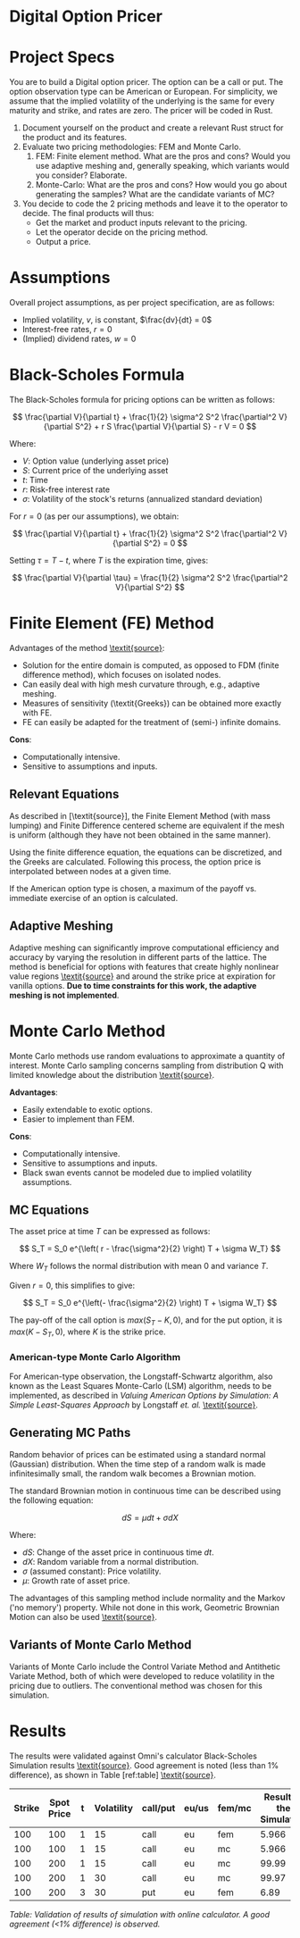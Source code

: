 # Digital Option Pricer

# Project Specs

You are to build a Digital option pricer. The option can be a call or put. The option observation type can be American or European. For simplicity, we assume that the implied volatility of the underlying is the same for every maturity and strike, and rates are zero. The pricer will be coded in Rust.

1. Document yourself on the product and create a relevant Rust struct for the product and its features.
2. Evaluate two pricing methodologies: FEM and Monte Carlo.
    1. FEM: Finite element method. What are the pros and cons? Would you use adaptive meshing and, generally speaking, which variants would you consider? Elaborate.
    2. Monte-Carlo: What are the pros and cons? How would you go about generating the samples? What are the candidate variants of MC?
3. You decide to code the 2 pricing methods and leave it to the operator to decide. The final products will thus:
    - Get the market and product inputs relevant to the pricing.
    - Let the operator decide on the pricing method.
    - Output a price.

# Assumptions

Overall project assumptions, as per project specification, are as follows:

- Implied volatility, $v$, is constant, $\frac{dv}{dt} = 0$
- Interest-free rates, $r = 0$
- (Implied) dividend rates, $w = 0$

# Black-Scholes Formula

The Black-Scholes formula for pricing options can be written as follows:

$$
\frac{\partial V}{\partial t} + \frac{1}{2} \sigma^2 S^2 \frac{\partial^2 V}{\partial S^2} + r S \frac{\partial V}{\partial S} - r V = 0
$$

Where:
- $V$: Option value (underlying asset price)
- $S$: Current price of the underlying asset
- $t$: Time
- $r$: Risk-free interest rate
- $\sigma$: Volatility of the stock's returns (annualized standard deviation)

For $r = 0$ (as per our assumptions), we obtain:

$$
\frac{\partial V}{\partial t} + \frac{1}{2} \sigma^2 S^2 \frac{\partial^2 V}{\partial S^2} = 0
$$

Setting $\tau = T - t$, where $T$ is the expiration time, gives:

$$
\frac{\partial V}{\partial \tau} = \frac{1}{2} \sigma^2 S^2 \frac{\partial^2 V}{\partial S^2}
$$

# Finite Element (FE) Method

Advantages of the method [\textit{source}](http://www.juergentopper.de/pdfs/fe_wilmott.pdf):

- Solution for the entire domain is computed, as opposed to FDM (finite difference method), which focuses on isolated nodes.
- Can easily deal with high mesh curvature through, e.g., adaptive meshing.
- Measures of sensitivity (\textit{Greeks}) can be obtained more exactly with FE.
- FE can easily be adapted for the treatment of (semi-) infinite domains.

**Cons**:

- Computationally intensive.
- Sensitive to assumptions and inputs.

## Relevant Equations

As described in [\textit{source}], the Finite Element Method (with mass lumping) and Finite Difference centered scheme are equivalent if the mesh is uniform (although they have not been obtained in the same manner).

Using the finite difference equation, the equations can be discretized, and the Greeks are calculated. Following this process, the option price is interpolated between nodes at a given time.

If the American option type is chosen, a maximum of the payoff vs. immediate exercise of an option is calculated.

## Adaptive Meshing

Adaptive meshing can significantly improve computational efficiency and accuracy by varying the resolution in different parts of the lattice. The method is beneficial for options with features that create highly nonlinear value regions [\textit{source}](https://www.sciencedirect.com/science/article/pii/S0304405X99000240) and around the strike price at expiration for vanilla options. **Due to time constraints for this work, the adaptive meshing is not implemented**.

# Monte Carlo Method

Monte Carlo methods use random evaluations to approximate a quantity of interest. Monte Carlo sampling concerns sampling from distribution Q with limited knowledge about the distribution [\textit{source}](https://faculty.washington.edu/yenchic/19A_stat535/Lec9_MC.pdf).

**Advantages**:

- Easily extendable to exotic options.
- Easier to implement than FEM.

**Cons**:

- Computationally intensive.
- Sensitive to assumptions and inputs.
- Black swan events cannot be modeled due to implied volatility assumptions.

## MC Equations

The asset price at time $T$ can be expressed as follows:

$$
S_T = S_0 e^{\left( r - \frac{\sigma^2}{2} \right) T + \sigma W_T}
$$

Where $W_T$ follows the normal distribution with mean 0 and variance $T$.

Given $r = 0$, this simplifies to give:

$$
S_T = S_0 e^{\left(- \frac{\sigma^2}{2} \right) T + \sigma W_T}
$$

The pay-off of the call option is $max(S_T - K,0)$, and for the put option, it is $max(K - S_T, 0)$, where $K$ is the strike price.

### American-type Monte Carlo Algorithm

For American-type observation, the Longstaff-Schwartz algorithm, also known as the Least Squares Monte-Carlo (LSM) algorithm, needs to be implemented, as described in *Valuing American Options by Simulation: A Simple Least-Squares Approach* by Longstaff *et. al.* [\textit{source}](https://people.math.ethz.ch/~hjfurrer/teaching/LongstaffSchwartzAmericanOptionsLeastSquareMonteCarlo.pdf).

## Generating MC Paths

Random behavior of prices can be estimated using a standard normal (Gaussian) distribution. When the time step of a random walk is made infinitesimally small, the random walk becomes a Brownian motion.

The standard Brownian motion in continuous time can be described using the following equation:

$$
dS = \mu dt + \sigma dX
$$

Where:
- $dS$: Change of the asset price in continuous time $dt$.
- $dX$: Random variable from a normal distribution.
- $\sigma$ (assumed constant): Price volatility.
- $\mu$: Growth rate of asset price.

The advantages of this sampling method include normality and the Markov ('no memory') property. While not done in this work, Geometric Brownian Motion can also be used [\textit{source}](https://www.simtrade.fr/blog_simtrade/brownian-motion-finance/).

## Variants of Monte Carlo Method

Variants of Monte Carlo include the Control Variate Method and Antithetic Variate Method, both of which were developed to reduce volatility in the pricing due to outliers. The conventional method was chosen for this simulation.

# Results

The results were validated against Omni's calculator Black-Scholes Simulation results [\textit{source}](https://www.omnicalculator.com/finance/black-scholes). Good agreement is noted (less than 1% difference), as shown in Table [ref:table] [\textit{source}](https://www.omnicalculator.com/finance/black-scholes).

| Strike | Spot Price | t  | Volatility | call/put | eu/us | fem/mc | Result of the Simulation | BS Calculator Online |
|--------|------------|----|------------|----------|-------|--------|--------------------------|----------------------|
| 100    | 100        | 1  | 15         | call     | eu    | fem    | 5.966                    | 5.98                 |
| 100    | 100        | 1  | 15         | call     | eu    | mc     | 5.966                    | 5.98                 |
| 100    | 200        | 1  | 15         | call     | eu    | mc     | 99.99                    | 100                  |
| 100    | 200        | 1  | 30         | call     | eu    | mc     | 99.97                    | 100.15               |
| 100    | 200        | 3  | 30         | put      | eu    | fem    | 6.89                     | 6.9                  |

*Table: Validation of results of simulation with online calculator. A good agreement (<1% difference) is observed.*
